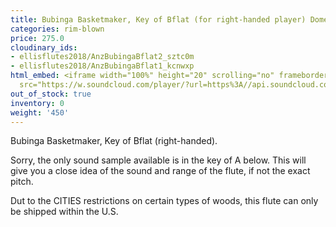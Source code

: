 ```yaml
---
title: Bubinga Basketmaker, Key of Bflat (for right-handed player) Domestic sale only!
categories: rim-blown
price: 275.0
cloudinary_ids:
- ellisflutes2018/AnzBubingaBflat2_sztc0m
- ellisflutes2018/AnzBubingaBflat1_kcnwxp
html_embed: <iframe width="100%" height="20" scrolling="no" frameborder="no" allow="autoplay"
  src="https://w.soundcloud.com/player/?url=https%3A//api.soundcloud.com/tracks/536548146&color=%23ff5500&inverse=false&auto_play=false&show_user=true"></iframe>
out_of_stock: true
inventory: 0
weight: '450'
---
```


Bubinga Basketmaker, Key of Bflat (right-handed).

Sorry, the only sound sample available is in the key of A below.  This will give you a close idea of the sound and range of the flute, if not the exact pitch.

Dut to the CITIES restrictions on certain types of woods, this flute can only be shipped within the U.S.